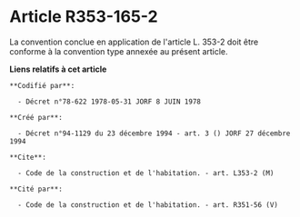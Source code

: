 # Article R353-165-2

La convention conclue en application de l'article L. 353-2 doit être conforme à la convention type annexée au présent
article.

**Liens relatifs à cet article**

	**Codifié par**:

	  - Décret n°78-622 1978-05-31 JORF 8 JUIN 1978

	**Créé par**:

	  - Décret n°94-1129 du 23 décembre 1994 - art. 3 () JORF 27 décembre 1994

	**Cite**:

	  - Code de la construction et de l'habitation. - art. L353-2 (M)

	**Cité par**:

	  - Code de la construction et de l'habitation. - art. R351-56 (V)
